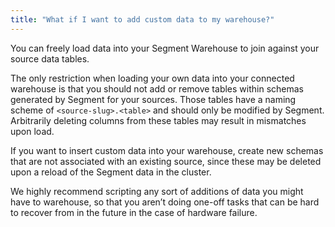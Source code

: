 ```yaml
---
title: "What if I want to add custom data to my warehouse?"
---
```


You can freely load data into your Segment Warehouse to join against your source data tables.

The only restriction when loading your own data into your connected warehouse is that you should not add or remove tables within schemas generated by Segment for your sources. Those tables have a naming scheme of `<source-slug>.<table>` and should only be modified by Segment. Arbitrarily deleting columns from these tables may result in mismatches upon load.

If you want to insert custom data into your warehouse, create new schemas that are not associated with an existing source, since these may be deleted upon a reload of the Segment data in the cluster.

We highly recommend scripting any sort of additions of data you might have to warehouse, so that you aren’t doing one-off tasks that can be hard to recover from in the future in the case of hardware failure.
